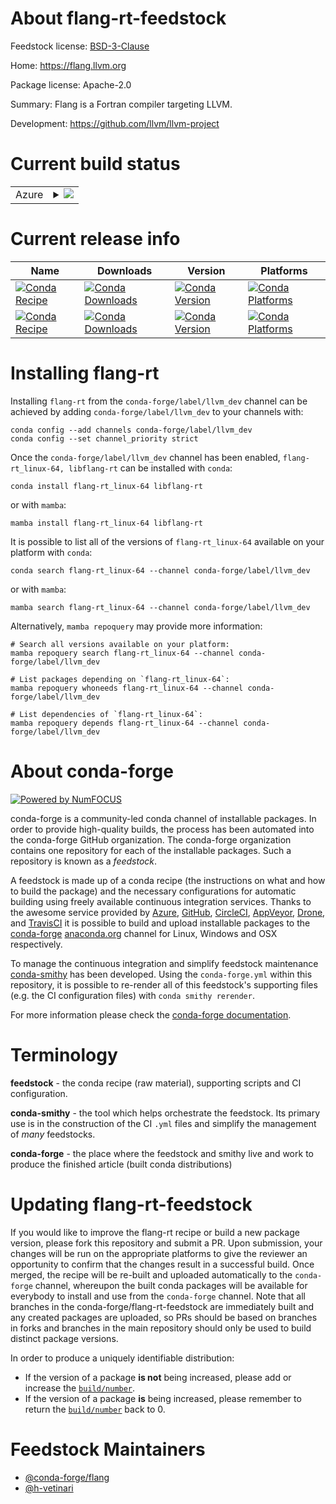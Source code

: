 About flang-rt-feedstock
========================

Feedstock license: [BSD-3-Clause](https://github.com/conda-forge/flang-rt-feedstock/blob/main/LICENSE.txt)

Home: https://flang.llvm.org

Package license: Apache-2.0

Summary: Flang is a Fortran compiler targeting LLVM.

Development: https://github.com/llvm/llvm-project

Current build status
====================


<table>
    
  <tr>
    <td>Azure</td>
    <td>
      <details>
        <summary>
          <a href="https://dev.azure.com/conda-forge/feedstock-builds/_build/latest?definitionId=25367&branchName=main">
            <img src="https://dev.azure.com/conda-forge/feedstock-builds/_apis/build/status/flang-rt-feedstock?branchName=main">
          </a>
        </summary>
        <table>
          <thead><tr><th>Variant</th><th>Status</th></tr></thead>
          <tbody><tr>
              <td>linux_64</td>
              <td>
                <a href="https://dev.azure.com/conda-forge/feedstock-builds/_build/latest?definitionId=25367&branchName=main">
                  <img src="https://dev.azure.com/conda-forge/feedstock-builds/_apis/build/status/flang-rt-feedstock?branchName=main&jobName=linux&configuration=linux%20linux_64_" alt="variant">
                </a>
              </td>
            </tr>
          </tbody>
        </table>
      </details>
    </td>
  </tr>
</table>

Current release info
====================

| Name | Downloads | Version | Platforms |
| --- | --- | --- | --- |
| [![Conda Recipe](https://img.shields.io/badge/recipe-flang--rt_linux--64-green.svg)](https://anaconda.org/conda-forge/flang-rt_linux-64) | [![Conda Downloads](https://img.shields.io/conda/dn/conda-forge/flang-rt_linux-64.svg)](https://anaconda.org/conda-forge/flang-rt_linux-64) | [![Conda Version](https://img.shields.io/conda/vn/conda-forge/flang-rt_linux-64.svg)](https://anaconda.org/conda-forge/flang-rt_linux-64) | [![Conda Platforms](https://img.shields.io/conda/pn/conda-forge/flang-rt_linux-64.svg)](https://anaconda.org/conda-forge/flang-rt_linux-64) |
| [![Conda Recipe](https://img.shields.io/badge/recipe-libflang--rt-green.svg)](https://anaconda.org/conda-forge/libflang-rt) | [![Conda Downloads](https://img.shields.io/conda/dn/conda-forge/libflang-rt.svg)](https://anaconda.org/conda-forge/libflang-rt) | [![Conda Version](https://img.shields.io/conda/vn/conda-forge/libflang-rt.svg)](https://anaconda.org/conda-forge/libflang-rt) | [![Conda Platforms](https://img.shields.io/conda/pn/conda-forge/libflang-rt.svg)](https://anaconda.org/conda-forge/libflang-rt) |

Installing flang-rt
===================

Installing `flang-rt` from the `conda-forge/label/llvm_dev` channel can be achieved by adding `conda-forge/label/llvm_dev` to your channels with:

```
conda config --add channels conda-forge/label/llvm_dev
conda config --set channel_priority strict
```

Once the `conda-forge/label/llvm_dev` channel has been enabled, `flang-rt_linux-64, libflang-rt` can be installed with `conda`:

```
conda install flang-rt_linux-64 libflang-rt
```

or with `mamba`:

```
mamba install flang-rt_linux-64 libflang-rt
```

It is possible to list all of the versions of `flang-rt_linux-64` available on your platform with `conda`:

```
conda search flang-rt_linux-64 --channel conda-forge/label/llvm_dev
```

or with `mamba`:

```
mamba search flang-rt_linux-64 --channel conda-forge/label/llvm_dev
```

Alternatively, `mamba repoquery` may provide more information:

```
# Search all versions available on your platform:
mamba repoquery search flang-rt_linux-64 --channel conda-forge/label/llvm_dev

# List packages depending on `flang-rt_linux-64`:
mamba repoquery whoneeds flang-rt_linux-64 --channel conda-forge/label/llvm_dev

# List dependencies of `flang-rt_linux-64`:
mamba repoquery depends flang-rt_linux-64 --channel conda-forge/label/llvm_dev
```


About conda-forge
=================

[![Powered by
NumFOCUS](https://img.shields.io/badge/powered%20by-NumFOCUS-orange.svg?style=flat&colorA=E1523D&colorB=007D8A)](https://numfocus.org)

conda-forge is a community-led conda channel of installable packages.
In order to provide high-quality builds, the process has been automated into the
conda-forge GitHub organization. The conda-forge organization contains one repository
for each of the installable packages. Such a repository is known as a *feedstock*.

A feedstock is made up of a conda recipe (the instructions on what and how to build
the package) and the necessary configurations for automatic building using freely
available continuous integration services. Thanks to the awesome service provided by
[Azure](https://azure.microsoft.com/en-us/services/devops/), [GitHub](https://github.com/),
[CircleCI](https://circleci.com/), [AppVeyor](https://www.appveyor.com/),
[Drone](https://cloud.drone.io/welcome), and [TravisCI](https://travis-ci.com/)
it is possible to build and upload installable packages to the
[conda-forge](https://anaconda.org/conda-forge) [anaconda.org](https://anaconda.org/)
channel for Linux, Windows and OSX respectively.

To manage the continuous integration and simplify feedstock maintenance
[conda-smithy](https://github.com/conda-forge/conda-smithy) has been developed.
Using the ``conda-forge.yml`` within this repository, it is possible to re-render all of
this feedstock's supporting files (e.g. the CI configuration files) with ``conda smithy rerender``.

For more information please check the [conda-forge documentation](https://conda-forge.org/docs/).

Terminology
===========

**feedstock** - the conda recipe (raw material), supporting scripts and CI configuration.

**conda-smithy** - the tool which helps orchestrate the feedstock.
                   Its primary use is in the construction of the CI ``.yml`` files
                   and simplify the management of *many* feedstocks.

**conda-forge** - the place where the feedstock and smithy live and work to
                  produce the finished article (built conda distributions)


Updating flang-rt-feedstock
===========================

If you would like to improve the flang-rt recipe or build a new
package version, please fork this repository and submit a PR. Upon submission,
your changes will be run on the appropriate platforms to give the reviewer an
opportunity to confirm that the changes result in a successful build. Once
merged, the recipe will be re-built and uploaded automatically to the
`conda-forge` channel, whereupon the built conda packages will be available for
everybody to install and use from the `conda-forge` channel.
Note that all branches in the conda-forge/flang-rt-feedstock are
immediately built and any created packages are uploaded, so PRs should be based
on branches in forks and branches in the main repository should only be used to
build distinct package versions.

In order to produce a uniquely identifiable distribution:
 * If the version of a package **is not** being increased, please add or increase
   the [``build/number``](https://docs.conda.io/projects/conda-build/en/latest/resources/define-metadata.html#build-number-and-string).
 * If the version of a package **is** being increased, please remember to return
   the [``build/number``](https://docs.conda.io/projects/conda-build/en/latest/resources/define-metadata.html#build-number-and-string)
   back to 0.

Feedstock Maintainers
=====================

* [@conda-forge/flang](https://github.com/orgs/conda-forge/teams/flang/)
* [@h-vetinari](https://github.com/h-vetinari/)

